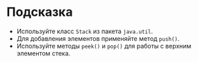 # Подсказка

- Используйте класс `Stack` из пакета `java.util`.
- Для добавления элементов применяйте метод `push()`.
- Используйте методы `peek()` и `pop()` для работы с верхним элементом стека.
